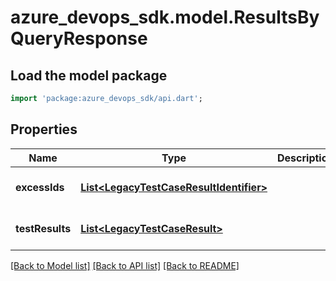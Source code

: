 # azure_devops_sdk.model.ResultsByQueryResponse

## Load the model package
```dart
import 'package:azure_devops_sdk/api.dart';
```

## Properties
Name | Type | Description | Notes
------------ | ------------- | ------------- | -------------
**excessIds** | [**List&lt;LegacyTestCaseResultIdentifier&gt;**](LegacyTestCaseResultIdentifier.md) |  | [optional] [default to []]
**testResults** | [**List&lt;LegacyTestCaseResult&gt;**](LegacyTestCaseResult.md) |  | [optional] [default to []]

[[Back to Model list]](../README.md#documentation-for-models) [[Back to API list]](../README.md#documentation-for-api-endpoints) [[Back to README]](../README.md)


